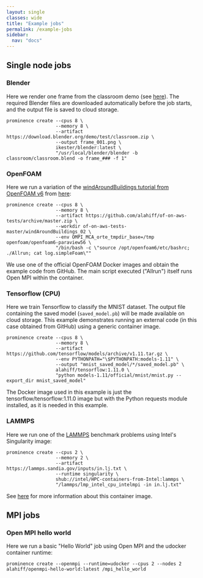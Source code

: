 ```yaml
---
layout: single
classes: wide
title: "Example jobs"
permalink: /example-jobs
sidebar:
  nav: "docs"
---
```


## Single node jobs

### Blender
Here we render one frame from the classroom demo (see [here](https://www.blender.org/download/demo-files/)). The required Blender files are downloaded automatically before the job starts, and the output file is saved to cloud storage.
```
prominence create --cpus 8 \
                  --memory 8 \
                  --artifact https://download.blender.org/demo/test/classroom.zip \
                  --output frame_001.png \
                  ikester/blender:latest \
                  "/usr/local/blender/blender -b classroom/classroom.blend -o frame_### -f 1"
```

### OpenFOAM
Here we run a variation of the [windAroundBuildings tutorial from OpenFOAM v6](https://github.com/OpenFOAM/OpenFOAM-6/tree/master/tutorials/incompressible/simpleFoam/windAroundBuildings) from [here](https://github.com/CFDEngine/of-on-aws-tests):
```
prominence create --cpus 8 \
                  --memory 8 \
                  --artifact https://github.com/alahiff/of-on-aws-tests/archive/master.zip \
                  --workdir of-on-aws-tests-master/windAroundBuildings_02 \
                  --env OMPI_MCA_orte_tmpdir_base=/tmp openfoam/openfoam6-paraview56 \
                  "/bin/bash -c \"source /opt/openfoam6/etc/bashrc; ./Allrun; cat log.simpleFoam\""
```
We use one of the official OpenFOAM Docker images and obtain the example code from GitHub. The main script executed ("Allrun") itself runs Open MPI within the container.

### Tensorflow (CPU)
Here we train Tensorflow to classify the MNIST dataset. The output file containing the saved model (`saved_model.pb`) will be made available on cloud storage. This example demonstrates running an external code (in this case obtained from GitHub) using a generic container image.
```
prominence create --cpus 8 \
                  --memory 8 \
                  --artifact https://github.com/tensorflow/models/archive/v1.11.tar.gz \
                  --env PYTHONPATH="\$PYTHONPATH:models-1.11" \
                  --output "mnist_saved_model/*/saved_model.pb" \
                  alahiff/tensorflow:1.11.0 \
                  "python models-1.11/official/mnist/mnist.py --export_dir mnist_saved_model"

```
The Docker image used in this example is just the tensorflow/tensorflow:1.11.0 image but with the Python requests module installed, as it is needed in this example.


### LAMMPS
Here we run one of the [LAMMPS](https://lammps.sandia.gov/) benchmark problems using Intel's Singularity image:
```
prominence create --cpus 2 \
                  --memory 2 \
                  --artifact https://lammps.sandia.gov/inputs/in.lj.txt \
                  --runtime singularity \
                  shub://intel/HPC-containers-from-Intel:lammps \
                  "/lammps/lmp_intel_cpu_intelmpi -in in.lj.txt"
```
See [here](https://github.com/intel/HPC-containers-from-Intel/tree/master/containers/lammps) for more information about this container image.

## MPI jobs

### Open MPI hello world
Here we run a basic "Hello World" job using Open MPI and the udocker container runtime:
```
prominence create --openmpi --runtime=udocker --cpus 2 --nodes 2 alahiff/openmpi-hello-world:latest /mpi_hello_world
```

